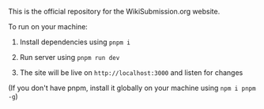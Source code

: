 This is the official repository for the WikiSubmission.org website.

To run on your machine:

1. Install dependencies using `pnpm i`

2. Run server using `pnpm run dev`

3. The site will be live on `http://localhost:3000` and listen for changes

(If you don't have pnpm, install it globally on your machine using `npm i pnpm -g`)